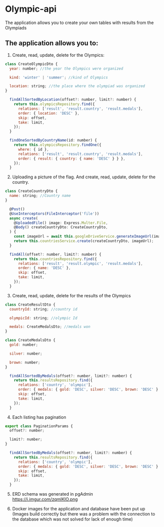 # Olympic-api

The application allows you to create your own tables with results from the Olympiads

## The application allows you to:

1. Create, read, update, delete for the Olympics:

```javascript
class CreateOlympicDto {
  year: number; //the year the Olympics were organized

  kind: 'winter' | 'summer'; //kind of Olympics

  location: string; //the place where the olympiad was organized
}
```

```javascript
  findAllSortedByLocation(offset?: number, limit?: number) {
    return this.olympicsRepository.find({
      relations: ['result', 'result.country', 'result.medals'],
      order: { location: 'DESC' },
      skip: offset,
      take: limit,
    });
  }

  findOneSortedByCountryName(id: number) {
    return this.olympicsRepository.findOne({
      where: { id },
      relations: ['result', 'result.country', 'result.medals'],
      order: { result: { country: { name: 'DESC' } } },
    });
  }
```

2. Uploading a picture of the flag. And create, read, update, delete for the country.

```javascript
class CreateCountryDto {
  name: string; //Country name
}

  @Post()
  @UseInterceptors(FileInterceptor('file'))
  async create(
    @UploadedFile() image: Express.Multer.File,
    @Body() createCountryDto: CreateCountryDto,
  ) {
    const imageUrl = await this.googleDriveService.generateImageUrl(image);
    return this.countriesService.create(createCountryDto, imageUrl);
  }
```

```javascript
  findAll(offset?: number, limit?: number) {
    return this.countriesRepository.find({
      relations: ['result', 'result.olympic', 'result.medals'],
      order: { name: 'DESC' },
      skip: offset,
      take: limit,
    });
  }
```

3. Create, read, update, delete for the results of the Olympics

```javascript
class CreateResultDto {
  countryId: string; //country id

  olympicId: string; //olympic Id

  medals: CreateMedalsDto; //medals won
}

class CreateMedalsDto {
  gold: number;

  silver: number;

  brown: number;
}
```

```javascript
  findAllSortedByMedals(offset?: number, limit?: number) {
    return this.resultsRepository.find({
      relations: ['country', 'olympic'],
      order: { medals: { gold: 'DESC', silver: 'DESC', brown: 'DESC' } },
      skip: offset,
      take: limit,
    });
  }
```

4. Each listing has pagination

```javascript
export class PaginationParams {
  offset?: number;

  limit?: number;
}
```

```javascript
  findAllSortedByMedals(offset?: number, limit?: number) {
    return this.resultsRepository.find({
      relations: ['country', 'olympic'],
      order: { medals: { gold: 'DESC', silver: 'DESC', brown: 'DESC' } },
      skip: offset,
      take: limit,
    });
  }
```

5. ERD schema was generated in pgAdmin
   https://i.imgur.com/zqmlKIO.png

6. Docker images for the application and database have been put up (Images build correctly but there was a problem with the connection to the database which was not solved for lack of enough time)
